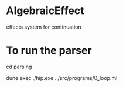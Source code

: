 # AlgebraicEffect
effects system for continuation

# To run the parser 
cd parsing 

dune exec ./hip.exe ../src/programs/0_loop.ml
